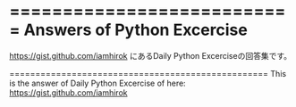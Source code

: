 
===========================
Answers of Python Excercise
===========================

https://gist.github.com/iamhirok
にあるDaily Python Excerciseの回答集です。　

==================================================
This is the answer of Daily Python Excercise of here:
https://gist.github.com/iamhirok
